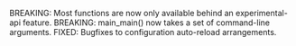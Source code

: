 BREAKING: Most functions are now only available behind an experimental-api
   feature.
BREAKING: main_main() now takes a set of command-line arguments.
FIXED: Bugfixes to configuration auto-reload arrangements.
